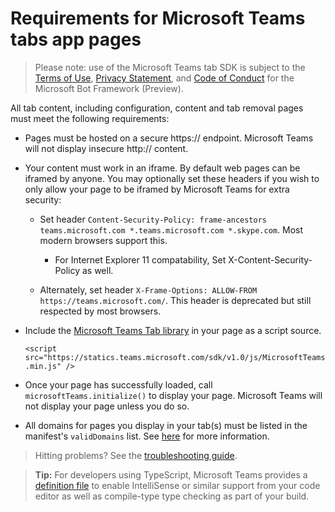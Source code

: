 ﻿# Requirements for Microsoft Teams tabs app pages

> Please note: use of the Microsoft Teams tab SDK is subject to the [Terms of Use](https://aka.ms/bf-terms), [Privacy Statement](https://aka.ms/bf-privacy), and [Code of Conduct](https://aka.ms/bf-conduct) for the Microsoft Bot Framework (Preview).

All tab content, including configuration, content and tab removal pages must meet the following requirements:

* Pages must be hosted on a secure https:// endpoint.  Microsoft Teams will not display insecure http:// content.

* Your content must work in an iframe. By default web pages can be iframed by anyone. You may optionally set these headers if you wish to only allow your page to be iframed by Microsoft Teams for extra security:
	
	* Set header `Content-Security-Policy: frame-ancestors teams.microsoft.com *.teams.microsoft.com *.skype.com`. Most modern browsers support this.

		* For Internet Explorer 11 compatability, Set X-Content-Security-Policy as well.

	* Alternately, set header `X-Frame-Options: ALLOW-FROM https://teams.microsoft.com/`. This header is deprecated but still respected by most browsers.

* Include the [Microsoft Teams Tab library](jslibrary.md) in your page as a script source.

	`<script src="https://statics.teams.microsoft.com/sdk/v1.0/js/MicrosoftTeams.min.js" />`

* Once your page has successfully loaded, call `microsoftTeams.initialize()` to display your page. Microsoft Teams will not display your page unless you do so.

* All domains for pages you display in your tab(s) must be listed in the manifest's `validDomains` list.  See [here](schema.md#validDomains) for more information.

> Hitting problems?  See the [troubleshooting guide](troubleshooting.md).

>**Tip:** For developers using TypeScript, Microsoft Teams provides a [definition file](https://statics.teams.microsoft.com/sdk/v0.4/types/MicrosoftTeams.d.ts) to enable IntelliSense or similar support from your code editor as well as compile-type type checking as part of your build.
